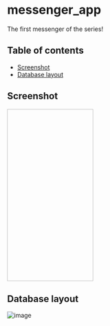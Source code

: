 # messenger_app
The first messenger of the series!

## Table of contents
* [Screenshot](#Screenshot)
* [Database layout](#database-layout)

## Screenshot
<img scr="https://user-images.githubusercontent.com/123813671/222947755-f52c5b0a-6ed7-46e0-a6e5-49c8039c00ea.png" width="200" height="400"/>



## Database layout
![image](https://user-images.githubusercontent.com/123813671/222946482-1620d4c5-c1f1-484b-8f48-b74e84261ab4.png)


